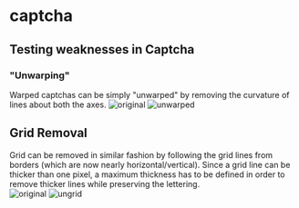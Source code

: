 # captcha
## Testing weaknesses in Captcha
### "Unwarping"
Warped captchas can be simply "unwarped" by removing the curvature of lines about both the axes. 
![original](https://i.imgur.com/rIUNcti.jpg "Orignal Captcha")
![unwarped](https://i.imgur.com/6DYqqr5.jpg "Unwarped Captcha")

## Grid Removal 
Grid can be removed in similar fashion by following the grid lines from borders (which are now nearly horizontal/vertical). Since a grid line can be thicker than one pixel, a maximum thickness has to be defined in order to remove thicker lines while preserving the lettering.                                     
![original](https://i.imgur.com/TPkwjH2.jpg "With Grid")
![ungrid](https://i.imgur.com/w9ki7rU.jpg "Without Grid (Work in Progress)")
